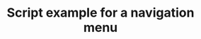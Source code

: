 ---
layout: article
title: Script example for a navigation menu
description: 
  - This board shows a Scripting Example for a Navigation Menu 
lang: en
weight: 50
isDraft: false
ref: Script_Navigation_Menu
category:
  - Script
  - Scripting
image: Script_Navigation_Menu_EN.png
download: Script_Navigation_Menu_EN.pbmx
overview_description:
overview_benefits:
overview_data_sources:
---